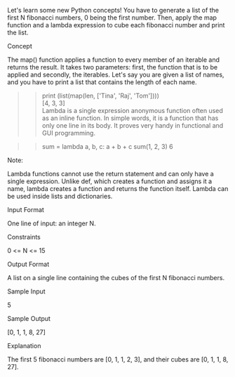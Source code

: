Let's learn some new Python concepts! You have to generate a list of the first N fibonacci numbers, 0 being the first number. Then, apply the map function and a lambda expression to cube each fibonacci number and print the list.

Concept

The map() function applies a function to every member of an iterable and returns the result. It takes two parameters: first, the function that is to be applied and secondly, the iterables.
Let's say you are given a list of names, and you have to print a list that contains the length of each name.

>> print (list(map(len, ['Tina', 'Raj', 'Tom'])))  
[4, 3, 3]  
Lambda is a single expression anonymous function often used as an inline function. In simple words, it is a function that has only one line in its body. It proves very handy in functional and GUI programming.

>> sum = lambda a, b, c: a + b + c
>> sum(1, 2, 3)
6

Note:

Lambda functions cannot use the return statement and can only have a single expression. Unlike def, which creates a function and assigns it a name, lambda creates a function and returns the function itself. Lambda can be used inside lists and dictionaries.

Input Format

One line of input: an integer N.

Constraints

0 <= N <= 15

Output Format

A list on a single line containing the cubes of the first N fibonacci numbers.

Sample Input

5

Sample Output

[0, 1, 1, 8, 27]

Explanation

The first 5 fibonacci numbers are [0, 1, 1, 2, 3], and their cubes are [0, 1, 1, 8, 27].